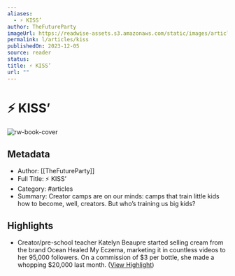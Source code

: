 ```yaml
---
aliases:
  - ⚡ KISS’
author: TheFutureParty
imageUrl: https://readwise-assets.s3.amazonaws.com/static/images/article3.5c705a01b476.png
permalink: l/articles/kiss
publishedOn: 2023-12-05
source: reader
status: 
title: ⚡ KISS’
url: ""
---
```

# ⚡ KISS’

![rw-book-cover](https://readwise-assets.s3.amazonaws.com/static/images/article3.5c705a01b476.png)

## Metadata

- Author: [[TheFutureParty]]
- Full Title: ⚡ KISS’
- Category: #articles
- Summary: Creator camps are on our minds: camps that train little kids how to become, well, creators. But who’s training us big kids?

## Highlights

- Creator/pre-school teacher Katelyn Beaupre started selling cream from the brand Ocean Healed My Eczema, marketing it in countless videos to her 95,000 followers. On a commission of $3 per bottle, she made a whopping $20,000 last month. ([View Highlight](https://read.readwise.io/read/01hgzmjfjy70a4zk5he1zbmfs6))
